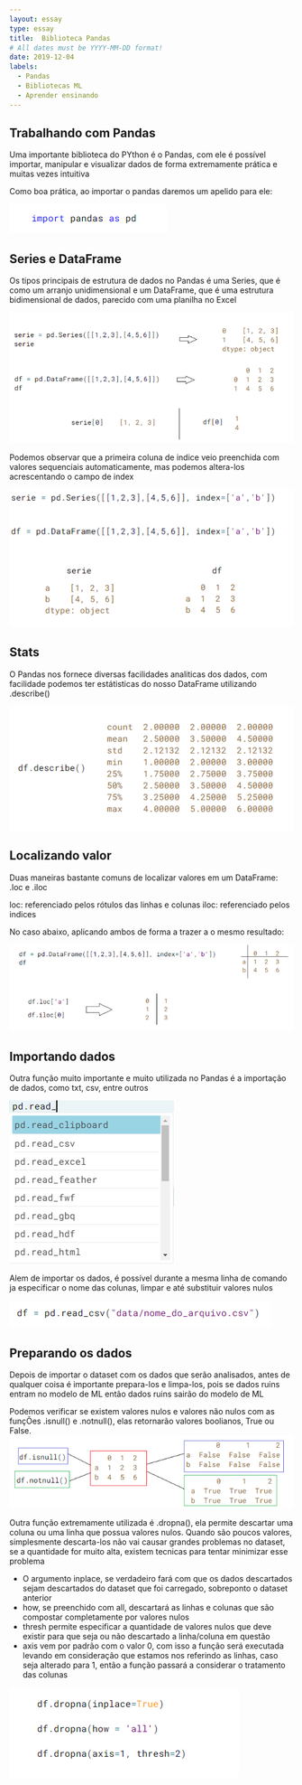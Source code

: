 ```yaml
---
layout: essay
type: essay
title:  Biblioteca Pandas
# All dates must be YYYY-MM-DD format!
date: 2019-12-04
labels:
  - Pandas
  - Bibliotecas ML
  - Aprender ensinando
---
```



## Trabalhando com Pandas 
<p>Uma importante biblioteca do PYthon é o Pandas, com ele é possível importar, manipular e visualizar dados de forma extremamente prática e muitas vezes intuitiva</p>

<p>Como boa prática, ao importar o pandas daremos um apelido para ele:</p>

<img class="ui fluid medium image" src="../images/pandas1.png">

## Series e DataFrame

<p>Os tipos principais de estrutura de dados no Pandas é uma Series, que é como um arranjo unidimensional e um DataFrame, que é uma estrutura bidimensional de dados, parecido com uma planilha no Excel</p>

<img class="ui fluid large image" src="../images/pandas2.png">

<p>Podemos observar que a primeira coluna de indice veio preenchida com valores sequenciais automaticamente, mas podemos altera-los acrescentando o campo de index</p>

<img class="ui fluid large image" src="../images/pandas3.png">

## Stats
<p>O Pandas nos fornece diversas facilidades analiticas dos dados, com facilidade podemos ter estátisticas do nosso DataFrame utilizando .describe()</p>

<img class="ui fluid large image" src="../images/pandas4.png">

## Localizando valor

<p>Duas maneiras bastante comuns de localizar valores em um DataFrame: .loc e .iloc</p>

loc: referenciado pelos rótulos das linhas e colunas
iloc: referenciado pelos indices

<p>No caso abaixo, aplicando ambos de forma a trazer a o mesmo resultado:</p>

<img class="ui fluid image" src="../images/pandas5.png">

## Importando dados

<p>Outra função muito importante e muito utilizada no Pandas é a importação de dados, como txt, csv, entre outros</p>

<img class="ui medium image" src="../images/pandas6.png">

<p>Alem de importar os dados, é possível durante a mesma linha de comando ja especificar o nome das colunas, limpar e até substituir valores nulos</p>

<img class="ui fluid large image" src="../images/pandas7.png">

## Preparando os dados

<p>Depois de importar o dataset com os dados que serão analisados, antes de qualquer coisa é importante prepara-los e limpa-los, pois se dados ruins entram no modelo de ML então dados ruins sairão do modelo de ML</p>

<p>Podemos verificar se existem valores nulos e valores não nulos com as funçÕes .isnull() e .notnull(), elas retornarão valores boolianos, True ou False.

<img class="ui image" src="../images/pandas8.png">


<p>Outra função extremamente utilizada é .dropna(), ela permite descartar uma coluna ou uma linha que possua valores nulos. Quando são poucos valores, simplesmente descarta-los não vai causar grandes problemas no dataset, se a quantidade for muito alta, existem tecnicas para tentar minimizar esse problema</p>

* O argumento inplace, se verdadeiro fará com que os dados descartados sejam descartados do dataset que foi carregado, sobreponto o dataset anterior
* how, se preenchido com all, descartará as linhas e colunas que são compostar completamente por valores nulos
* thresh permite especificar a quantidade de valores nulos que deve existir para que seja ou não descartado a linha/coluna em questão
* axis vem por padrão com o valor 0, com isso a função será executada levando em consideração que estamos nos referindo as linhas, caso seja alterado para 1, então a função passará a considerar o tratamento das colunas


<img class="ui image" src="../images/pandas9.png">





